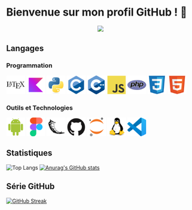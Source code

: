 # Bienvenue sur mon profil GitHub ! 👋
 
<div align="center">
  <img src="https://profile-counter.glitch.me/Gabin221/count.svg?"  />
</div>
 
## Langages

### Programmation

<a href="https://www.latex-project.org/" target="_blank"><img src="https://github.com/devicons/devicon/blob/master/icons/latex/latex-original.svg" alt="LaTeX" width="50" height="50" /></a>
<a href="https://kotlinlang.org/" target="_blank"><img src="https://github.com/devicons/devicon/blob/master/icons/kotlin/kotlin-original.svg" alt="kotlin" width="50" height="50"/></a>
<a href="https://www.python.org" target="_blank"><img src="https://github.com/devicons/devicon/blob/master/icons/python/python-original.svg" alt="python" width="50" height="50"/></a>
<a href="https://www.iso.org/standard/74528.html" target="_blank"><img src="https://github.com/devicons/devicon/blob/master/icons/c/c-original.svg" alt="C" width="50" height="50"/></a>
<a href="https://isocpp.org/" target="_blank"><img src="https://github.com/devicons/devicon/blob/master/icons/cplusplus/cplusplus-original.svg" alt="C++" width="50" height="50"/></a>
<a href="https://developer.mozilla.org/fr/docs/Web/JavaScript" target="_blank"><img src="https://github.com/devicons/devicon/blob/master/icons/javascript/javascript-original.svg" alt="JavaScript" width="50" height="50"/></a>
<a href="https://www.php.net/" target="_blank"><img src="https://github.com/devicons/devicon/blob/master/icons/php/php-original.svg" alt="PHP" width="50" height="50"/></a>
<a href="https://www.w3.org/Style/CSS/" target="_blank"><img src="https://github.com/devicons/devicon/blob/master/icons/css3/css3-original.svg" alt="CSS" width="50" height="50"/></a>
<a href="https://html.spec.whatwg.org/multipage/" target="_blank"><img src="https://github.com/devicons/devicon/blob/master/icons/html5/html5-original.svg" alt="HTML" width="50" height="50"/></a>

### Outils et Technologies

<a href="https://developer.android.com/" target="_blank"><img src="https://github.com/devicons/devicon/blob/master/icons/android/android-original.svg" alt="Android" width="50" height="50"/></a>
<a href="https://www.figma.com/" target="_blank"><img src="https://github.com/devicons/devicon/blob/master/icons/figma/figma-original.svg" alt="Figma" width="50" height="50"/></a>
<a href="https://flask.palletsprojects.com/en/3.0.x/" target="_blank"><img src="https://github.com/devicons/devicon/blob/master/icons/flask/flask-original.svg" alt="Flask" width="50" height="50"/></a>
<a href="https://github.com" target="_blank"><img src="https://github.com/devicons/devicon/blob/master/icons/github/github-original.svg" alt="Github" width="50" height="50"/></a>
<a href="https://jupyter.org/" target="_blank"><img src="https://github.com/devicons/devicon/blob/master/icons/jupyter/jupyter-original.svg" alt="Jupyter" width="50" height="50"/></a>
<a href="https://www.gnu.org/home.fr.html" target="_blank"><img src="https://github.com/devicons/devicon/blob/master/icons/linux/linux-original.svg" alt="Linux" width="50" height="50"/></a>
<a href="https://code.visualstudio.com/" target="_blank"><img src="https://github.com/devicons/devicon/blob/master/icons/vscode/vscode-original.svg" alt="VSCode" width="50" height="50"/></a>

## Statistiques

![Top Langs](https://github-readme-stats.vercel.app/api/top-langs/?username=Gabin221&langs_count=20&size_weight=0.5&count_weight=0.5&layout=donut-vertical)
[![Anurag's GitHub stats](https://github-readme-stats.vercel.app/api?username=Gabin221&show_icons=true)](https://github.com/anuraghazra/github-readme-stats)

## Série GitHub

[![GitHub Streak](https://github-readme-streak-stats.herokuapp.com/?user=Gabin221)](https://git.io/streak-stats)

